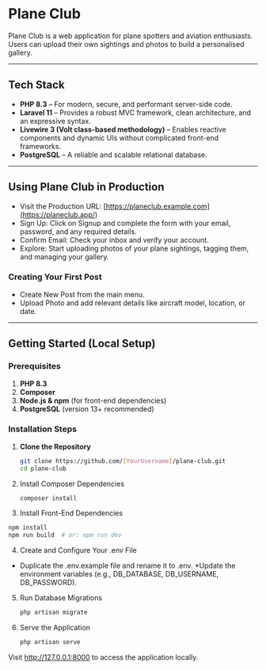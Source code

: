 # Plane Club

Plane Club is a web application for plane spotters and aviation enthusiasts. Users can upload their own sightings and photos to build a personalised gallery.

---

## Tech Stack

- **PHP 8.3** – For modern, secure, and performant server-side code.  
- **Laravel 11** – Provides a robust MVC framework, clean architecture, and an expressive syntax.  
- **Livewire 3 (Volt class-based methodology)** – Enables reactive components and dynamic UIs without complicated front-end frameworks.  
- **PostgreSQL** – A reliable and scalable relational database.

---

## Using Plane Club in Production
* Visit the Production URL: [https://planeclub.example.com](https://planeclub.app/)
* Sign Up: Click on Signup and complete the form with your email, password, and any required details.
* Confirm Email: Check your inbox and verify your account.
* Explore: Start uploading photos of your plane sightings, tagging them, and managing your gallery.

### Creating Your First Post
* Create New Post from the main menu.
* Upload Photo and add relevant details like aircraft model, location, or date.


---

## Getting Started (Local Setup)

### Prerequisites

1. **PHP 8.3**  
2. **Composer**  
3. **Node.js & npm** (for front-end dependencies)  
4. **PostgreSQL** (version 13+ recommended)

### Installation Steps

1. **Clone the Repository**  
   ```bash
   git clone https://github.com/[YourUsername]/plane-club.git
   cd plane-club
   ```

2. Install Composer Dependencies

    ```bash
    composer install
    ```

3. Install Front-End Dependencies

```bash
npm install
npm run build  # or: npm run dev
```

4. Create and Configure Your .env File

* Duplicate the .env.example file and rename it to .env.
*Update the environment variables (e.g., DB_DATABASE, DB_USERNAME, DB_PASSWORD).

5. Run Database Migrations

    ```bash
    php artisan migrate
    ```
    
6. Serve the Application

    ```bash
    php artisan serve
    ```

Visit http://127.0.0.1:8000 to access the application locally.
